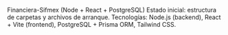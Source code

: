Financiera-Sifmex (Node + React + PostgreSQL)
Estado inicial: estructura de carpetas y archivos de arranque.
Tecnologías: Node.js (backend), React + Vite (frontend), PostgreSQL + Prisma ORM, Tailwind CSS.


